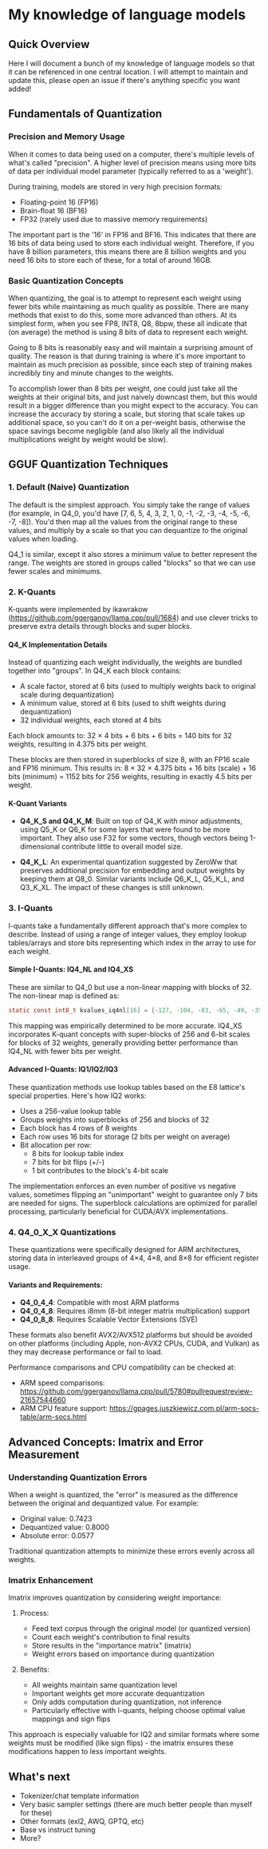 # My knowledge of language models

## Quick Overview
Here I will document a bunch of my knowledge of language models so that it can be referenced in one central location. I will attempt to maintain and update this, please open an issue if there's anything specific you want added!

## Fundamentals of Quantization

### Precision and Memory Usage
When it comes to data being used on a computer, there's multiple levels of what's called "precision". A higher level of precision means using more bits of data per individual model parameter (typically referred to as a 'weight').

During training, models are stored in very high precision formats:
- Floating-point 16 (FP16)
- Brain-float 16 (BF16)
- FP32 (rarely used due to massive memory requirements)

The important part is the '16' in FP16 and BF16. This indicates that there are 16 bits of data being used to store each individual weight. Therefore, if you have 8 billion parameters, this means there are 8 billion weights and you need 16 bits to store each of these, for a total of around 16GB.

### Basic Quantization Concepts
When quantizing, the goal is to attempt to represent each weight using fewer bits while maintaining as much quality as possible. There are many methods that exist to do this, some more advanced than others. At its simplest form, when you see FP8, INT8, Q8, 8bpw, these all indicate that (on average) the method is using 8 bits of data to represent each weight.

Going to 8 bits is reasonably easy and will maintain a surprising amount of quality. The reason is that during training is where it's more important to maintain as much precision as possible, since each step of training makes incredibly tiny and minute changes to the weights.

To accomplish lower than 8 bits per weight, one could just take all the weights at their original bits, and just naively downcast them, but this would result in a bigger difference than you might expect to the accuracy. You can increase the accuracy by storing a scale, but storing that scale takes up additional space, so you can't do it on a per-weight basis, otherwise the space savings become negligible (and also likely all the individual multiplications weight by weight would be slow).

## GGUF Quantization Techniques

### 1. Default (Naive) Quantization
The default is the simplest approach. You simply take the range of values (for example, in Q4_0, you'd have [7, 6, 5, 4, 3, 2, 1, 0, -1, -2, -3, -4, -5, -6, -7, -8]). You'd then map all the values from the original range to these values, and multiply by a scale so that you can dequantize to the original values when loading.

Q4_1 is similar, except it also stores a minimum value to better represent the range. The weights are stored in groups called "blocks" so that we can use fewer scales and minimums.

### 2. K-Quants
K-quants were implemented by ikawrakow (https://github.com/ggerganov/llama.cpp/pull/1684) and use clever tricks to preserve extra details through blocks and super blocks.

#### Q4_K Implementation Details
Instead of quantizing each weight individually, the weights are bundled together into "groups". In Q4_K each block contains:
- A scale factor, stored at 6 bits (used to multiply weights back to original scale during dequantization)
- A minimum value, stored at 6 bits (used to shift weights during dequantization)
- 32 individual weights, each stored at 4 bits

Each block amounts to: 32 × 4 bits + 6 bits + 6 bits = 140 bits for 32 weights, resulting in 4.375 bits per weight.

These blocks are then stored in superblocks of size 8, with an FP16 scale and FP16 minimum. This results in:
8 × 32 × 4.375 bits + 16 bits (scale) + 16 bits (minimum) = 1152 bits for 256 weights, resulting in exactly 4.5 bits per weight.

#### K-Quant Variants
- **Q4_K_S and Q4_K_M**: Built on top of Q4_K with minor adjustments, using Q5_K or Q6_K for some layers that were found to be more important. They also use F32 for some vectors, though vectors being 1-dimensional contribute little to overall model size.

- **Q4_K_L**: An experimental quantization suggested by ZeroWw that preserves additional precision for embedding and output weights by keeping them at Q8_0. Similar variants include Q6_K_L, Q5_K_L, and Q3_K_XL. The impact of these changes is still unknown.

### 3. I-Quants
I-quants take a fundamentally different approach that's more complex to describe. Instead of using a range of integer values, they employ lookup tables/arrays and store bits representing which index in the array to use for each weight.

#### Simple I-Quants: IQ4_NL and IQ4_XS
These are similar to Q4_0 but use a non-linear mapping with blocks of 32. The non-linear map is defined as:
```c
static const int8_t kvalues_iq4nl[16] = {-127, -104, -83, -65, -49, -35, -22, -10, 1, 13, 25, 38, 53, 69, 89, 113};
```

This mapping was empirically determined to be more accurate. IQ4_XS incorporates K-quant concepts with super-blocks of 256 and 6-bit scales for blocks of 32 weights, generally providing better performance than IQ4_NL with fewer bits per weight.

#### Advanced I-Quants: IQ1/IQ2/IQ3
These quantization methods use lookup tables based on the E8 lattice's special properties. Here's how IQ2 works:

- Uses a 256-value lookup table
- Groups weights into superblocks of 256 and blocks of 32
- Each block has 4 rows of 8 weights
- Each row uses 16 bits for storage (2 bits per weight on average)
- Bit allocation per row:
  - 8 bits for lookup table index
  - 7 bits for bit flips (+/-)
  - 1 bit contributes to the block's 4-bit scale

The implementation enforces an even number of positive vs negative values, sometimes flipping an "unimportant" weight to guarantee only 7 bits are needed for signs. The superblock calculations are optimized for parallel processing, particularly beneficial for CUDA/AVX implementations.

### 4. Q4_0_X_X Quantizations
These quantizations were specifically designed for ARM architectures, storing data in interleaved groups of 4×4, 4×8, and 8×8 for efficient register usage.

#### Variants and Requirements:
- **Q4_0_4_4**: Compatible with most ARM platforms
- **Q4_0_4_8**: Requires i8mm (8-bit integer matrix multiplication) support
- **Q4_0_8_8**: Requires Scalable Vector Extensions (SVE)

These formats also benefit AVX2/AVX512 platforms but should be avoided on other platforms (including Apple, non-AVX2 CPUs, CUDA, and Vulkan) as they may decrease performance or fail to load.

Performance comparisons and CPU compatibility can be checked at:
- ARM speed comparisons: https://github.com/ggerganov/llama.cpp/pull/5780#pullrequestreview-21657544660
- ARM CPU feature support: https://gpages.juszkiewicz.com.pl/arm-socs-table/arm-socs.html

## Advanced Concepts: Imatrix and Error Measurement

### Understanding Quantization Errors
When a weight is quantized, the "error" is measured as the difference between the original and dequantized value. For example:
- Original value: 0.7423
- Dequantized value: 0.8000
- Absolute error: 0.0577

Traditional quantization attempts to minimize these errors evenly across all weights.

### Imatrix Enhancement
Imatrix improves quantization by considering weight importance:

1. Process:
   - Feed text corpus through the original model (or quantized version)
   - Count each weight's contribution to final results
   - Store results in the "importance matrix" (imatrix)
   - Weight errors based on importance during quantization

2. Benefits:
   - All weights maintain same quantization level
   - Important weights get more accurate dequantization
   - Only adds computation during quantization, not inference
   - Particularly effective with I-quants, helping choose optimal value mappings and sign flips

This approach is especially valuable for IQ2 and similar formats where some weights must be modified (like sign flips) - the imatrix ensures these modifications happen to less important weights.

## What's next

- Tokenizer/chat template information
- Very basic sampler settings (there are much better people than myself for these)
- Other formats (exl2, AWQ, GPTQ, etc)
- Base vs instruct tuning
- More?
